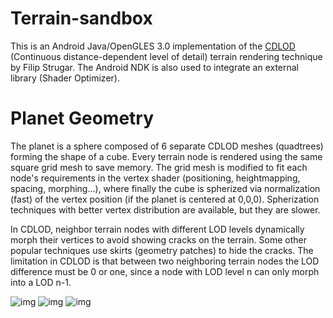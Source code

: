 # Terrain-sandbox
This is an Android Java/OpenGLES 3.0 implementation of the [CDLOD](https://github.com/fstrugar/CDLOD) (Continuous distance-dependent level of detail) terrain rendering technique by Filip Strugar. The Android NDK is also used to integrate an external library (Shader Optimizer).

# Planet Geometry
The planet is a sphere composed of 6 separate CDLOD meshes (quadtrees) forming the shape of a cube. Every terrain node is rendered using the same square grid mesh to save memory. The grid mesh is modified to fit each node's requirements in the vertex shader (positioning, heightmapping, spacing, morphing...), where finally the cube is spherized via normalization (fast) of the vertex position (if the planet is centered at 0,0,0). Spherization techniques with better vertex distribution are available, but they are slower. 

In CDLOD, neighbor terrain nodes with different LOD levels dynamically morph their vertices to avoid showing cracks on the terrain. Some other popular techniques use skirts (geometry patches) to hide the cracks. The limitation in CDLOD is that between two neighboring terrain nodes the LOD difference must be 0 or one, since a node with LOD level n can only morph into a LOD n-1.

![img](https://i.imgur.com/2QXzZA2.png)
![img](https://i.imgur.com/47dvMxv.png)
![img](https://i.imgur.com/3DyVid2.png)


